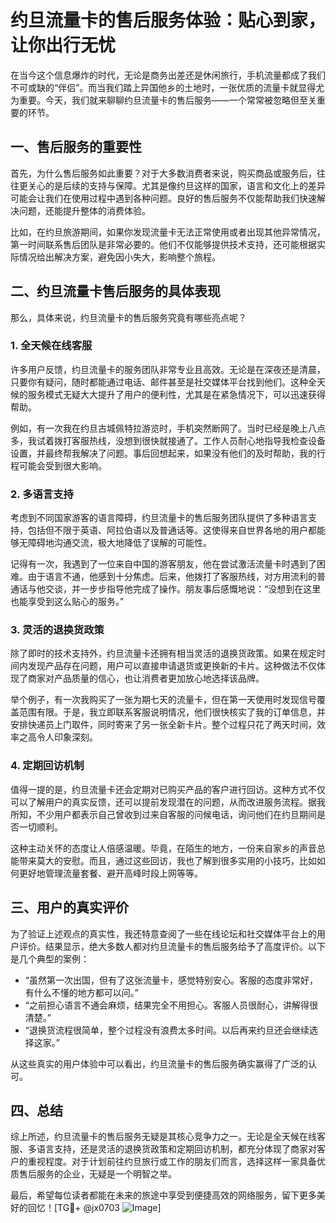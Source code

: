 # 约旦流量卡的售后服务体验：贴心到家，让你出行无忧

在当今这个信息爆炸的时代，无论是商务出差还是休闲旅行，手机流量都成了我们不可或缺的“伴侣”。而当我们踏上异国他乡的土地时，一张优质的流量卡就显得尤为重要。今天，我们就来聊聊约旦流量卡的售后服务——一个常常被忽略但至关重要的环节。

## 一、售后服务的重要性

首先，为什么售后服务如此重要？对于大多数消费者来说，购买商品或服务后，往往更关心的是后续的支持与保障。尤其是像约旦这样的国家，语言和文化上的差异可能会让我们在使用过程中遇到各种问题。良好的售后服务不仅能帮助我们快速解决问题，还能提升整体的消费体验。

比如，在约旦旅游期间，如果你发现流量卡无法正常使用或者出现其他异常情况，第一时间联系售后团队是非常必要的。他们不仅能够提供技术支持，还可能根据实际情况给出解决方案，避免因小失大，影响整个旅程。

## 二、约旦流量卡售后服务的具体表现

那么，具体来说，约旦流量卡的售后服务究竟有哪些亮点呢？

### 1. **全天候在线客服**

许多用户反馈，约旦流量卡的服务团队非常专业且高效。无论是在深夜还是清晨，只要你有疑问，随时都能通过电话、邮件甚至是社交媒体平台找到他们。这种全天候的服务模式无疑大大提升了用户的便利性，尤其是在紧急情况下，可以迅速获得帮助。

例如，有一次我在约旦古城佩特拉游览时，手机突然断网了。当时已经是晚上八点多，我试着拨打客服热线，没想到很快就接通了。工作人员耐心地指导我检查设备设置，并最终帮我解决了问题。事后回想起来，如果没有他们的及时帮助，我的行程可能会受到很大影响。

### 2. **多语言支持**

考虑到不同国家游客的语言障碍，约旦流量卡的售后服务团队提供了多种语言支持，包括但不限于英语、阿拉伯语以及普通话等。这使得来自世界各地的用户都能够无障碍地沟通交流，极大地降低了误解的可能性。

记得有一次，我遇到了一位来自中国的游客朋友，他在尝试激活流量卡时遇到了困难。由于语言不通，他感到十分焦虑。后来，他拨打了客服热线，对方用流利的普通话与他交谈，并一步步指导他完成了操作。朋友事后感慨地说：“没想到在这里也能享受到这么贴心的服务。”

### 3. **灵活的退换货政策**

除了即时的技术支持外，约旦流量卡还拥有相当灵活的退换货政策。如果在规定时间内发现产品存在问题，用户可以直接申请退货或更换新的卡片。这种做法不仅体现了商家对产品质量的信心，也让消费者更加放心地选择该品牌。

举个例子，有一次我购买了一张为期七天的流量卡，但在第一天使用时发现信号覆盖范围有限。于是，我立即联系客服说明情况，他们很快核实了我的订单信息，并安排快递员上门取件，同时寄来了另一张全新卡片。整个过程只花了两天时间，效率之高令人印象深刻。

### 4. **定期回访机制**

值得一提的是，约旦流量卡还会定期对已购买产品的客户进行回访。这种方式不仅可以了解用户的真实反馈，还可以提前发现潜在的问题，从而改进服务流程。据我所知，不少用户都表示自己曾收到过来自客服的问候电话，询问他们在约旦期间是否一切顺利。

这种主动关怀的态度让人倍感温暖。毕竟，在陌生的地方，一份来自家乡的声音总能带来莫大的安慰。而且，通过这些回访，我也了解到很多实用的小技巧，比如如何更好地管理流量套餐、避开高峰时段上网等等。

## 三、用户的真实评价

为了验证上述观点的真实性，我还特意查阅了一些在线论坛和社交媒体平台上的用户评价。结果显示，绝大多数人都对约旦流量卡的售后服务给予了高度评价。以下是几个典型的案例：

- “虽然第一次出国，但有了这张流量卡，感觉特别安心。客服的态度非常好，有什么不懂的地方都可以问。”
- “之前担心语言不通会麻烦，结果完全不用担心。客服人员很耐心，讲解得很清楚。”
- “退换货流程很简单，整个过程没有浪费太多时间。以后再来约旦还会继续选择这家。”

从这些真实的用户体验中可以看出，约旦流量卡的售后服务确实赢得了广泛的认可。

## 四、总结

综上所述，约旦流量卡的售后服务无疑是其核心竞争力之一。无论是全天候在线客服、多语言支持，还是灵活的退换货政策和定期回访机制，都充分体现了商家对客户的重视程度。对于计划前往约旦旅行或工作的朋友们而言，选择这样一家具备优质售后服务的企业，无疑是一个明智之举。

最后，希望每位读者都能在未来的旅途中享受到便捷高效的网络服务，留下更多美好的回忆！[TG💪+ @jx0703 ![Image](https://github.com/user-attachments/assets/dbca1d08-cadb-493c-b0ec-ad6f7a83f270)]